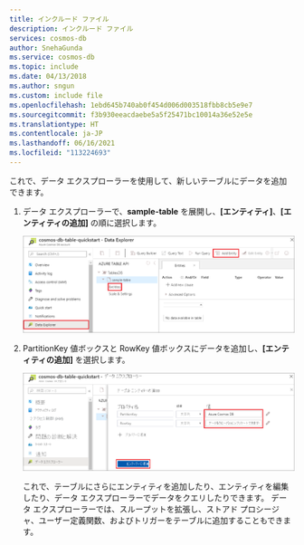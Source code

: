 ```yaml
---
title: インクルード ファイル
description: インクルード ファイル
services: cosmos-db
author: SnehaGunda
ms.service: cosmos-db
ms.topic: include
ms.date: 04/13/2018
ms.author: sngun
ms.custom: include file
ms.openlocfilehash: 1ebd645b740ab0f454d006d003518fbb8cb5e9e7
ms.sourcegitcommit: f3b930eeacdaebe5a5f25471bc10014a36e52e5e
ms.translationtype: HT
ms.contentlocale: ja-JP
ms.lasthandoff: 06/16/2021
ms.locfileid: "113224693"
---
```

これで、データ エクスプローラーを使用して、新しいテーブルにデータを追加できます。

1. データ エクスプローラーで、**sample-table** を展開し、**[エンティティ]**、**[エンティティの追加]** の順に選択します。

   ![Azure Portal のデータ エクスプローラーで新しいエンティティを作成する](./media/cosmos-db-create-table-add-sample-data/azure-cosmosdb-data-explorer-new-document.png)

2. PartitionKey 値ボックスと RowKey 値ボックスにデータを追加し、**[エンティティの追加]** を選択します。

   ![新しいエンティティのパーティション キーと行キーを設定する](./media/cosmos-db-create-table-add-sample-data/azure-cosmosdb-data-explorer-new-entity.png)
  
    これで、テーブルにさらにエンティティを追加したり、エンティティを編集したり、データ エクスプローラーでデータをクエリしたりできます。 データ エクスプローラーでは、スループットを拡張し、ストアド プロシージャ、ユーザー定義関数、およびトリガーをテーブルに追加することもできます。